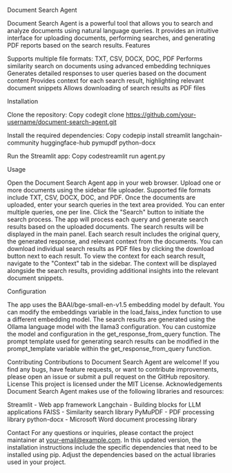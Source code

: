 Document Search Agent

Document Search Agent is a powerful tool that allows you to search and analyze documents using natural language queries. It provides an intuitive interface for uploading documents, performing searches, and generating PDF reports based on the search results.
Features

Supports multiple file formats: TXT, CSV, DOCX, DOC, PDF
Performs similarity search on documents using advanced embedding techniques
Generates detailed responses to user queries based on the document content
Provides context for each search result, highlighting relevant document snippets
Allows downloading of search results as PDF files

Installation

Clone the repository:
Copy codegit clone https://github.com/your-username/document-search-agent.git

Install the required dependencies:
Copy codepip install streamlit langchain-community huggingface-hub pymupdf python-docx

Run the Streamlit app:
Copy codestreamlit run agent.py


Usage

Open the Document Search Agent app in your web browser.
Upload one or more documents using the sidebar file uploader. Supported file formats include TXT, CSV, DOCX, DOC, and PDF.
Once the documents are uploaded, enter your search queries in the text area provided. You can enter multiple queries, one per line.
Click the "Search" button to initiate the search process. The app will process each query and generate search results based on the uploaded documents.
The search results will be displayed in the main panel. Each search result includes the original query, the generated response, and relevant context from the documents.
You can download individual search results as PDF files by clicking the download button next to each result.
To view the context for each search result, navigate to the "Context" tab in the sidebar. The context will be displayed alongside the search results, providing additional insights into the relevant document snippets.

Configuration

The app uses the BAAI/bge-small-en-v1.5 embedding model by default. You can modify the embeddings variable in the load_faiss_index function to use a different embedding model.
The search results are generated using the Ollama language model with the llama3 configuration. You can customize the model and configuration in the get_response_from_query function.
The prompt template used for generating search results can be modified in the prompt_template variable within the get_response_from_query function.

Contributing
Contributions to Document Search Agent are welcome! If you find any bugs, have feature requests, or want to contribute improvements, please open an issue or submit a pull request on the GitHub repository.
License
This project is licensed under the MIT License.
Acknowledgements
Document Search Agent makes use of the following libraries and resources:

Streamlit - Web app framework
Langchain - Building blocks for LLM applications
FAISS - Similarity search library
PyMuPDF - PDF processing library
python-docx - Microsoft Word document processing library

Contact
For any questions or inquiries, please contact the project maintainer at your-email@example.com.
In this updated version, the installation instructions include the specific dependencies that need to be installed using pip. Adjust the dependencies based on the actual libraries used in your project.
